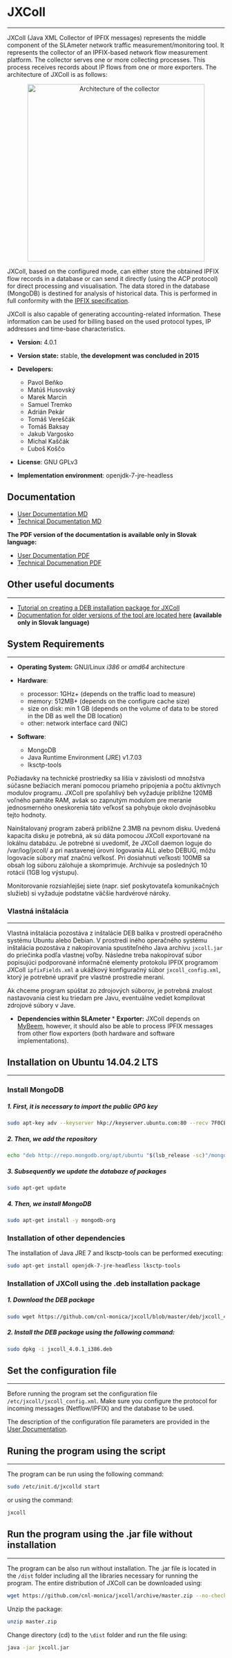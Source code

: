 # JXColl
--------

JXColl (Java XML Collector of IPFIX messages) represents the middle component of the SLAmeter network traffic measurement/monitoring tool. It represents the collector of an IPFIX-based network flow measurement platform. The collector serves one or more collecting processes. This process receives records about IP flows from one or more exporters. The architecture of JXColl is as follows:

<p align="center">
  <img src="/fig/jxcoll.png" width="410" title="Architecture of the collector">
</p>

JXColl, based on the configured mode, can either store the obtained IPFIX flow records in a database or can send it directly (using the ACP protocol) for direct processing and visualisation. The data stored in the database (MongoDB) is destined for analysis of historical data. This is performed in full conformity with the [IPFIX specification](https://tools.ietf.org/html/rfc7011).

JXColl is also capable of generating accounting-related information. These information can be used for billing based on the used protocol types, IP addresses and time-base characteristics.

*  **Version:** 4.0.1 
*  **Version state:** stable, **the development was concluded in 2015**
*   **Developers:**
      * Pavol Beňko
      * Matúš Husovský
      * Marek Marcin
      * Samuel Tremko
      * Adrián Pekár
      * Tomáš Vereščák
      * Tomáš Baksay
      * Jakub Vargosko
      * Michal Kaščák
      * Ľuboš Koščo
        
*   **License**: GNU GPLv3
*   **Implementation environment**: openjdk-7-jre-headless 

## Documentation
*   [User Documentation MD](JXCOLL_USER_DOC.md)
*   [Technical Documentation MD](JXCOLL_SYSTEM_DOC.md)

**The PDF version of the documentation is available only in Slovak language:**
 * [User Documentation PDF](https://github.com/cnl-monica/jxcoll/tree/master/doc/JXColl_v4.0.1_PP.pdf)
 * [Technical Documenation PDF](https://github.com/cnl-monica/jxcoll/tree/master/doc/JXColl_v4.0.1_SP.pdf)

## Other useful documents
------------------------------------------------
 *   [Tutorial on creating a DEB installation package for JXColl](DEB_TUTORIAL.md)
 *   [Documentation for older versions of the tool are located here](https://github.com/cnl-monica/jxcoll/tree/master/doc/) **(available only in Slovak language)**

## System Requirements
-----------------------
* **Operating System:** GNU/Linux *i386* or *amd64* architecture

*  **Hardware**:
      *   processor: 1GHz+ (depends on the traffic load to measure)
      *   memory: 512MB+ (depends on the configure cache size)
      *   size on disk: min 1 GB (depends on the volume of data to be stored in the DB as well the DB location)
      *   other: network interface card (NIC)

*  **Software**:
      *   MongoDB
      *   Java Runtime Environment (JRE) v1.7.03
      *   lksctp-tools
      
Požiadavky na technické prostriedky sa líšia v závislosti od množstva súčasne bežiacich meraní pomocou priameho pripojenia a počtu aktívnych modulov programu.
JXColl pre spoľahlivý beh vyžaduje približne 120MB voľného pamäte RAM, avšak so zapnutým modulom pre meranie jednosmerného oneskorenia táto veľkosť sa
pohybuje okolo dvojnásobku tejto hodnoty.

Nainštalovaný program zaberá približne 2.3MB na pevnom disku. Uvedená kapacita disku je potrebná, ak sú dáta pomocou JXColl exportované na lokálnu databázu.
Je potrebné si uvedomiť, že JXColl daemon loguje do /var/log/jxcoll/ a pri nastavenej úrovni logovania ALL alebo DEBUG, môžu logovacie súbory mať značnú
veľkosť. Pri dosiahnutí veľkosti 100MB sa obsah log súboru zálohuje a skomprimuje. Archivuje sa posledných 10 rotácií (1GB log výstupu).

Monitorovanie rozsiahlejšej siete (napr. sieť poskytovateľa komunikačných služieb) si vyžaduje podstatne väčšie hardvérové nároky.


### Vlastná inštalácia
--------------

Vlastná inštalácia pozostáva z inštalácie DEB balíka v prostredí operačného systému Ubuntu alebo Debian. V prostredí iného operačného systému inštalácia pozostáva
z nakopírovania spustiteľného Java archívu `jxcoll.jar` do priečinka podľa vlastnej voľby. Následne treba nakopírovať súbor popisujúci podporované informačné
elementy protokolu IPFIX programom JXColl `ipfixFields.xml` a ukážkový konfiguračný súbor `jxcoll_config.xml`, ktorý je potrebné upraviť pre vlastné prostredie meraní.


Ak chceme program spúštat zo zdrojových súborov, je potrebná znalost nastavovania
ciest ku triedam pre Javu, eventuálne vediet kompilovat zdrojové súbory v Jave.

* **Dependencies within SLAmeter**
      *   **Exporter:** JXColl depends on [MyBeem](https://github.com/cnl-monica/mybeem), however, it should also be able to process IPFIX messages from other flow exporters (both hardware and software implementations).

## Installation on Ubuntu 14.04.2 LTS
---------------------------

### Install MongoDB 

##### 1. First, it is necessary to import the public GPG key
```bash
sudo apt-key adv --keyserver hkp://keyserver.ubuntu.com:80 --recv 7F0CEB10
```
##### 2. Then, we add the repository
```bash
echo "deb http://repo.mongodb.org/apt/ubuntu "$(lsb_release -sc)"/mongodb-org/3.0 multiverse" | sudo tee /etc/apt/sources.list.d/mongodb-org-3.0.list
```
##### 3. Subsequently we update the databaze of packages
```bash
sudo apt-get update
```
##### 4. Then, we install MongoDB
```bash
sudo apt-get install -y mongodb-org
```

### Installation of other dependencies 

The installation of Java JRE 7 and lksctp-tools can be performed executing:
```bash
sudo apt-get install openjdk-7-jre-headless lksctp-tools
```

### Installation of JXColl using the .deb installation package

##### 1. Download the DEB package
```bash
sudo wget https://github.com/cnl-monica/jxcoll/blob/master/deb/jxcoll_4.0.1_i386.deb --no-check-certificate 
```

##### 2. Install the DEB package using the following command: 
```bash
sudo dpkg -i jxcoll_4.0.1_i386.deb 
```

## Set the configuration file
---------------------------

Before running the program set the configuration file `/etc/jxcoll/jxcoll_config.xml`. Make sure you configure the protocol for incoming messages (Netflow/IPFIX) and the database to be used.

The description of the configuration file parameters are provided in the [User Documentation](JXCOLL_USER_DOC.md).

## Runing the program using the script
---------------------------

The program can be run using the following command:
```bash
sudo /etc/init.d/jxcolld start
```
or using the command:
```bash 
jxcoll 
```

## Run the program using the .jar file without installation
---------------------------

The program can be also run without installation. The .jar file is located in the `/dist` folder including all the libraries necessary for running the program. The entire distribution of JXColl can be downloaded using:

```bash
wget https://github.com/cnl-monica/jxcoll/archive/master.zip --no-check-certificate
```

Unzip the package:

```bash
unzip master.zip
```

Change directory (cd) to the `\dist` folder and run the file using:

```bash
java -jar jxcoll.jar
```
